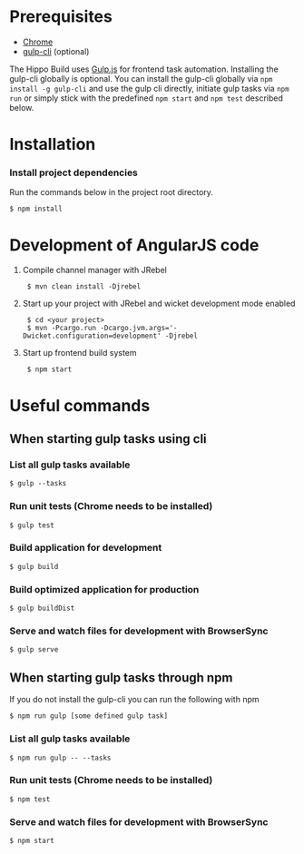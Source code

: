 # Prerequisites
* [Chrome](http://google.chrome.com)
* [gulp-cli](https://github.com/gulpjs/gulp-cli) (optional)

The Hippo Build uses [Gulp.js](https://gulpjs.com) for frontend task automation.
Installing the gulp-cli globally is optional. You can install the gulp-cli
globally via `npm install -g gulp-cli` and use the gulp cli directly, initiate
gulp tasks via `npm run` or simply stick with the predefined `npm start` and
`npm test` described below.

# Installation
### Install project dependencies
Run the commands below in the project root directory.

    $ npm install

# Development of AngularJS code

1. Compile channel manager with JRebel

        $ mvn clean install -Djrebel

2. Start up your project with JRebel and wicket development mode enabled

        $ cd <your project>
        $ mvn -Pcargo.run -Dcargo.jvm.args='-Dwicket.configuration=development' -Djrebel

3. Start up frontend build system

        $ npm start

# Useful commands
## When starting gulp tasks using cli
### List all gulp tasks available

    $ gulp --tasks

### Run unit tests (Chrome needs to be installed)

    $ gulp test

### Build application for development

    $ gulp build

### Build optimized application for production

    $ gulp buildDist

### Serve and watch files for development with BrowserSync

    $ gulp serve

## When starting gulp tasks through npm
If you do not install the gulp-cli you can run the following with npm

    $ npm run gulp [some defined gulp task]

### List all gulp tasks available

    $ npm run gulp -- --tasks

### Run unit tests (Chrome needs to be installed)
    $ npm test

### Serve and watch files for development with BrowserSync
    $ npm start


